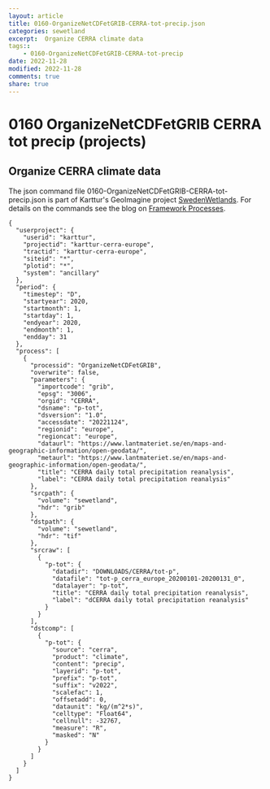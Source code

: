 ```yaml
---
layout: article
title: 0160-OrganizeNetCDFetGRIB-CERRA-tot-precip.json
categories: sewetland
excerpt:  Organize CERRA climate data 
tags:: 
    - 0160-OrganizeNetCDFetGRIB-CERRA-tot-precip
date: 2022-11-28
modified: 2022-11-28
comments: true
share: true
---
```


# 0160 OrganizeNetCDFetGRIB CERRA tot precip (projects)

##  Organize CERRA climate data 

The json command file <span class='file'>0160-OrganizeNetCDFetGRIB-CERRA-tot-precip.json</span> is part of Karttur's GeoImagine project [<span class='project'>SwedenWetlands</span>](https://karttur.github.io/geoimagine03-proj-wetland-se/index.html). For details on the commands see the blog on [Framework Processes](https://karttur.github.io/geoimagine03-docs-procpack/).

```
{
  "userproject": {
    "userid": "karttur",
    "projectid": "karttur-cerra-europe",
    "tractid": "karttur-cerra-europe",
    "siteid": "*",
    "plotid": "*",
    "system": "ancillary"
  },
  "period": {
    "timestep": "D",
    "startyear": 2020,
    "startmonth": 1,
    "startday": 1,
    "endyear": 2020,
    "endmonth": 1,
    "endday": 31
  },
  "process": [
    {
      "processid": "OrganizeNetCDFetGRIB",
      "overwrite": false,
      "parameters": {
        "importcode": "grib",
        "epsg": "3006",
        "orgid": "CERRA",
        "dsname": "p-tot",
        "dsversion": "1.0",
        "accessdate": "20221124",
        "regionid": "europe",
        "regioncat": "europe",
        "dataurl": "https://www.lantmateriet.se/en/maps-and-geographic-information/open-geodata/",
        "metaurl": "https://www.lantmateriet.se/en/maps-and-geographic-information/open-geodata/",
        "title": "CERRA daily total precipitation reanalysis",
        "label": "CERRA daily total precipitation reanalysis"
      },
      "srcpath": {
        "volume": "sewetland",
        "hdr": "grib"
      },
      "dstpath": {
        "volume": "sewetland",
        "hdr": "tif"
      },
      "srcraw": [
        {
          "p-tot": {
            "datadir": "DOWNLOADS/CERRA/tot-p",
            "datafile": "tot-p_cerra_europe_20200101-20200131_0",
            "datalayer": "p-tot",
            "title": "CERRA daily total precipitation reanalysis",
            "label": "dCERRA daily total precipitation reanalysis"
          }
        }
      ],
      "dstcomp": [
        {
          "p-tot": {
            "source": "cerra",
            "product": "climate",
            "content": "precip",
            "layerid": "p-tot",
            "prefix": "p-tot",
            "suffix": "v2022",
            "scalefac": 1,
            "offsetadd": 0,
            "dataunit": "kg/(m^2*s)",
            "celltype": "Float64",
            "cellnull": -32767,
            "measure": "R",
            "masked": "N"
          }
        }
      ]
    }
  ]
}
```

